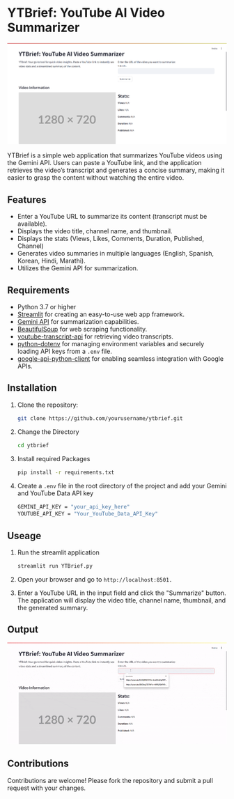 # YTBrief: YouTube AI Video Summarizer

![YTBrief Application](https://github.com/RiyaTorgal/YTBrief/blob/main/images/YTBrief1.png)

YTBrief is a simple web application that summarizes YouTube videos using the Gemini API. Users can paste a YouTube link, and the application retrieves the video’s transcript and generates a concise summary, making it easier to grasp the content without watching the entire video.

## Features

- Enter a YouTube URL to summarize its content (transcript must be available).
- Displays the video title, channel name, and thumbnail.
- Displays the stats (Views, Likes, Comments, Duration, Published, Channel)
- Generates video summaries in multiple languages (English, Spanish, Korean, Hindi, Marathi).
- Utilizes the Gemini API for summarization.

## Requirements

- Python 3.7 or higher
- [Streamlit](https://streamlit.io/) for creating an easy-to-use web app framework.
- [Gemini API](https://developers.google.com/generative-language/docs) for summarization capabilities.
- [BeautifulSoup](https://www.crummy.com/software/BeautifulSoup/) for web scraping functionality.
- [youtube-transcript-api](https://github.com/jdepoix/youtube-transcript-api) for retrieving video transcripts.
- [python-dotenv](https://pypi.org/project/python-dotenv/) for managing environment variables and securely loading API keys from a `.env` file.
- [google-api-python-client](https://github.com/googleapis/google-api-python-client) for enabling seamless integration with Google APIs.

## Installation

1. Clone the repository:

   ```bash
   git clone https://github.com/yourusername/ytbrief.git
   ```
2. Change the Directory

   ```bash
   cd ytbrief
   ```
3. Install required Packages

   ```bash
   pip install -r requirements.txt
   ```
4. Create a `.env` file in the root directory of the project and add your Gemini and YouTube Data API key

    ```bash
    GEMINI_API_KEY = "your_api_key_here"
    YOUTUBE_API_KEY = "Your_YouTube_Data_API_Key"
    ```

## Useage

1. Run the streamlit application

   ```bash
   streamlit run YTBrief.py
   ```
2. Open your browser and go to `http://localhost:8501.`

3. Enter a YouTube URL in the input field and click the "Summarize" button. The application will display the video title, channel name, thumbnail, and the generated summary.

## Output
![Demo GIF](https://github.com/RiyaTorgal/YTBrief/blob/main/images/YTBrief1_Output.gif)

## Contributions
Contributions are welcome! Please fork the repository and submit a pull request with your changes.
